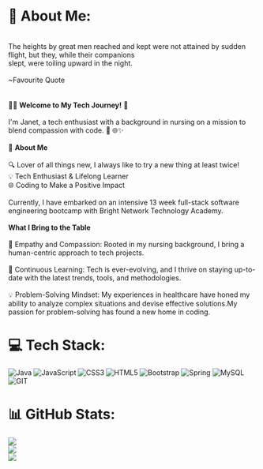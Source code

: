 # 💫 About Me:
 <br>The heights by great men reached and kept were not attained by sudden flight, but they, while their companions <br>slept, were toiling upward in the night.<br><br> ~Favourite Quote <br><br><br>👩‍💻 **Welcome to My Tech Journey!** 👋<br><br>I'm Janet, a tech enthusiast with a background in nursing on a mission to blend compassion with code. 🌟 🌐✨<br><br> 🚀 **About Me**<br><br>🔍 Lover of all things new, I always like to try a new thing at least twice!<br>💡 Tech Enthusiast & Lifelong Learner  <br>🌐 Coding to Make a Positive Impact  <br><br>Currently, I have embarked on an intensive 13 week full-stack software engineering bootcamp with Bright Network Technology Academy.<br> <br>**What I Bring to the Table** <br><br>🤝 Empathy and Compassion: Rooted in my nursing background, I bring a human-centric approach to tech projects.<br><br>🚀 Continuous Learning: Tech is ever-evolving, and I thrive on staying up-to-date with the latest trends, tools, and methodologies.<br><br>💡 Problem-Solving Mindset: My experiences in healthcare have honed my ability to analyze complex situations and devise effective solutions.My passion for problem-solving has found a new home in coding.<br>

# 💻 Tech Stack:
![Java](https://img.shields.io/badge/java-%23ED8B00.svg?style=for-the-badge&logo=openjdk&logoColor=white) ![JavaScript](https://img.shields.io/badge/javascript-%23323330.svg?style=for-the-badge&logo=javascript&logoColor=%23F7DF1E) ![CSS3](https://img.shields.io/badge/css3-%231572B6.svg?style=for-the-badge&logo=css3&logoColor=white) ![HTML5](https://img.shields.io/badge/html5-%23E34F26.svg?style=for-the-badge&logo=html5&logoColor=white) ![Bootstrap](https://img.shields.io/badge/bootstrap-%238511FA.svg?style=for-the-badge&logo=bootstrap&logoColor=white) ![Spring](https://img.shields.io/badge/spring-%236DB33F.svg?style=for-the-badge&logo=spring&logoColor=white) ![MySQL](https://img.shields.io/badge/mysql-%2300000f.svg?style=for-the-badge&logo=mysql&logoColor=white) ![GIT](https://img.shields.io/badge/Git-fc6d26?style=for-the-badge&logo=git&logoColor=white)
# 📊 GitHub Stats:
![](https://github-readme-stats.vercel.app/api?username=JMen121&theme=dark&hide_border=false&include_all_commits=false&count_private=false)<br/>
![](https://github-readme-streak-stats.herokuapp.com/?user=JMen121&theme=dark&hide_border=false)<br/>
![](https://github-readme-stats.vercel.app/api/top-langs/?username=JMen121&theme=dark&hide_border=false&include_all_commits=false&count_private=false&layout=compact)
